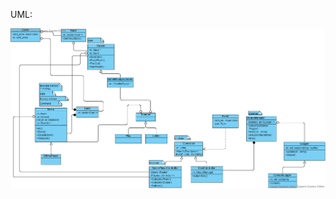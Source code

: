 UML: 

![BLACKJACK](https://github.com/xomageimer/BlackJack/blob/master/doc/gitimages/blackjack.png)